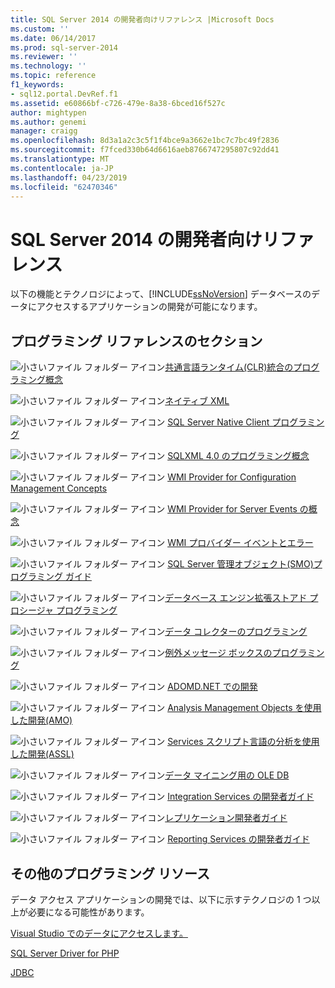 ```yaml
---
title: SQL Server 2014 の開発者向けリファレンス |Microsoft Docs
ms.custom: ''
ms.date: 06/14/2017
ms.prod: sql-server-2014
ms.reviewer: ''
ms.technology: ''
ms.topic: reference
f1_keywords:
- sql12.portal.DevRef.f1
ms.assetid: e60866bf-c726-479e-8a38-6bced16f527c
author: mightypen
ms.author: genemi
manager: craigg
ms.openlocfilehash: 8d3a1a2c3c5f1f4bce9a3662e1bc7c7bc49f2836
ms.sourcegitcommit: f7fced330b64d6616aeb8766747295807c92dd41
ms.translationtype: MT
ms.contentlocale: ja-JP
ms.lasthandoff: 04/23/2019
ms.locfileid: "62470346"
---
```

# <a name="developer-reference-for-sql-server-2014"></a>SQL Server 2014 の開発者向けリファレンス

  以下の機能とテクノロジによって、[!INCLUDE[ssNoVersion](../includes/ssnoversion-md.md)] データベースのデータにアクセスするアプリケーションの開発が可能になります。  
  
## <a name="programming-reference-sections"></a>プログラミング リファレンスのセクション  

 ![小さいファイル フォルダー アイコン](../integration-services/media/filefolder-small.gif "小さいファイル フォルダー アイコン")[共通言語ランタイム&#40;CLR&#41;統合のプログラミング概念](../relational-databases/clr-integration/common-language-runtime-clr-integration-programming-concepts.md)  
  
 ![小さいファイル フォルダー アイコン](../integration-services/media/filefolder-small.gif "小さいファイル フォルダー アイコン")[ネイティブ XML](https://technet.microsoft.com/library/ms191274.aspx)  
  
 ![小さいファイル フォルダー アイコン](../integration-services/media/filefolder-small.gif "小さいファイル フォルダー アイコン") [SQL Server Native Client プログラミング](../relational-databases/native-client/sql-server-native-client-programming.md)  
  
 ![小さいファイル フォルダー アイコン](../integration-services/media/filefolder-small.gif "小さいファイル フォルダー アイコン") [SQLXML 4.0 のプログラミング概念](../relational-databases/sqlxml/sqlxml-4-0-programming-concepts.md)  
  
 ![小さいファイル フォルダー アイコン](../integration-services/media/filefolder-small.gif "小さいファイル フォルダー アイコン") [WMI Provider for Configuration Management Concepts](../relational-databases/wmi-provider-configuration/wmi-provider-for-configuration-management.md)  
  
 ![小さいファイル フォルダー アイコン](../integration-services/media/filefolder-small.gif "小さいファイル フォルダー アイコン") [WMI Provider for Server Events の概念](../relational-databases/wmi-provider-server-events/wmi-provider-for-server-events-concepts.md)  
  
 ![小さいファイル フォルダー アイコン](../integration-services/media/filefolder-small.gif "小さいファイル フォルダー アイコン") [WMI プロバイダー イベントとエラー](../relational-databases/native-client-ole-db-errors/errors.md)  
  
 ![小さいファイル フォルダー アイコン](../integration-services/media/filefolder-small.gif "小さいファイル フォルダー アイコン") [SQL Server 管理オブジェクト&#40;SMO&#41;プログラミング ガイド](../relational-databases/server-management-objects-smo/sql-server-management-objects-smo-programming-guide.md)  
  
 ![小さいファイル フォルダー アイコン](../integration-services/media/filefolder-small.gif "小さいファイル フォルダー アイコン")[データベース エンジン拡張ストアド プロシージャ プログラミング](../relational-databases/database-engine-extended-stored-procedure-programming.md)  
  
 ![小さいファイル フォルダー アイコン](../integration-services/media/filefolder-small.gif "小さいファイル フォルダー アイコン")[データ コレクターのプログラミング](../database-engine/dev-guide/data-collector-programming.md)  
  
 ![小さいファイル フォルダー アイコン](../integration-services/media/filefolder-small.gif "小さいファイル フォルダー アイコン")[例外メッセージ ボックスのプログラミング](../database-engine/dev-guide/exception-message-box-programming.md)  
  
 ![小さいファイル フォルダー アイコン](../integration-services/media/filefolder-small.gif "小さいファイル フォルダー アイコン") [ADOMD.NET での開発](../analysis-services/multidimensional-models/adomd-net/developing-with-adomd-net.md)  
  
 ![小さいファイル フォルダー アイコン](../integration-services/media/filefolder-small.gif "小さいファイル フォルダー アイコン") [Analysis Management Objects を使用した開発&#40;AMO&#41;](../analysis-services/multidimensional-models/analysis-management-objects/developing-with-analysis-management-objects-amo.md)  
  
 ![小さいファイル フォルダー アイコン](../integration-services/media/filefolder-small.gif "小さいファイル フォルダー アイコン") [Services スクリプト言語の分析を使用した開発&#40;ASSL&#41;](../analysis-services/multidimensional-models/scripting-language-assl/developing-with-analysis-services-scripting-language-assl.md)  
  
 ![小さいファイル フォルダー アイコン](../integration-services/media/filefolder-small.gif "小さいファイル フォルダー アイコン")[データ マイニング用の OLE DB](../analysis-services/dev-guide/ole-db-for-data-mining.md)  
  
 ![小さいファイル フォルダー アイコン](../integration-services/media/filefolder-small.gif "小さいファイル フォルダー アイコン") [Integration Services の開発者ガイド](../integration-services/integration-services-developer-documentation.md)  
  
 ![小さいファイル フォルダー アイコン](../integration-services/media/filefolder-small.gif "小さいファイル フォルダー アイコン")[レプリケーション開発者ガイド](../relational-databases/replication/concepts/replication-developer-documentation.md)  
  
 ![小さいファイル フォルダー アイコン](../integration-services/media/filefolder-small.gif "小さいファイル フォルダー アイコン") [Reporting Services の開発者ガイド](../reporting-services/reporting-services-features-and-tasks-ssrs.md)  
  
## <a name="other-programming-resources"></a>その他のプログラミング リソース  

 データ アクセス アプリケーションの開発では、以下に示すテクノロジの 1 つ以上が必要になる可能性があります。  
  
 [Visual Studio でのデータにアクセスします。](https://go.microsoft.com/fwlink/?LinkId=129902)  
  
 [SQL Server Driver for PHP](https://go.microsoft.com/fwlink/?LinkID=119889)  
  
 [JDBC](https://go.microsoft.com/fwlink/?LinkId=129903)  
  
  
